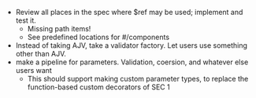 - Review all places in the spec where $ref may be used; implement and test it.
  - Missing path items!
  - See predefined locations for #/components
- Instead of taking AJV, take a validator factory. Let users use something other than AJV.
- make a pipeline for parameters. Validation, coersion, and whatever else users want
  - This should support making custom parameter types, to replace the function-based custom decorators of SEC 1
